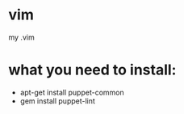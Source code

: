 vim
===

my .vim

# what you need to install:
* apt-get install puppet-common
* gem install puppet-lint

